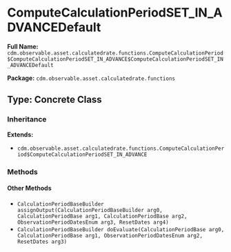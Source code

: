 # ComputeCalculationPeriodSET_IN_ADVANCEDefault

**Full Name:** `cdm.observable.asset.calculatedrate.functions.ComputeCalculationPeriod$ComputeCalculationPeriodSET_IN_ADVANCE$ComputeCalculationPeriodSET_IN_ADVANCEDefault`

**Package:** `cdm.observable.asset.calculatedrate.functions`

## Type: Concrete Class

### Inheritance

**Extends:**
- `cdm.observable.asset.calculatedrate.functions.ComputeCalculationPeriod$ComputeCalculationPeriodSET_IN_ADVANCE`

### Methods

#### Other Methods

- `CalculationPeriodBaseBuilder assignOutput(CalculationPeriodBaseBuilder arg0, CalculationPeriodBase arg1, CalculationPeriodBase arg2, ObservationPeriodDatesEnum arg3, ResetDates arg4)`
- `CalculationPeriodBaseBuilder doEvaluate(CalculationPeriodBase arg0, CalculationPeriodBase arg1, ObservationPeriodDatesEnum arg2, ResetDates arg3)`


